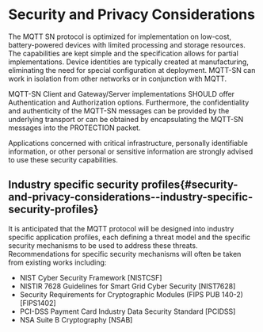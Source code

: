 <!--
---
toc:
  auto: false
  label: Security and Privacy Considerations
  enumerate: Appendix B.
  children:
  - label: Industry specific security profiles
    enumerate: B.1
---
-->
# Security and Privacy Considerations

<!--
Note: OASIS strongly recommends that Technical Committees consider issues that might affect safety, security, privacy,
and/or data protection in implementations of their work products and document these for implementers and adopters.
For some purposes, you may find it required, e.g. if you apply for IANA registration.

While it may not be immediately obvious how your work product might make systems vulnerable to attack, most work products,
because they involve communications between systems, message formats, or system settings, open potential channels for exploit.
For example, IETF [RFC3552] lists "eavesdropping, replay, message insertion, deletion, modification, and man-in-the-middle"
as well as potential denial of service attacks as threats that must be considered and, if appropriate, addressed in IETF RFCs.

In addition to considering and describing foreseeable risks, this section should include guidance on how implementers and
adopters can protect against these risks.

We encourage editors and TC members concerned with this subject to read Guidelines for Writing RFC Text on Security Considerations,
IETF [RFC3552], for more information.
-->
The MQTT SN protocol is optimized for implementation on low-cost,
battery-powered devices with limited processing and storage resources.
The capabilities are kept simple and the specification allows for partial implementations.
Device identities are typically created at manufacturing, eliminating the need for special configuration at deployment.
MQTT-SN can work in isolation from other networks or in conjunction with MQTT.

MQTT-SN Client and Gateway/Server implementations SHOULD offer Authentication and Authorization options.
Furthermore, the confidentiality and authenticity of the MQTT-SN messages can be provided by the underlying transport or
can be obtained by encapsulating the MQTT-SN messages into the PROTECTION packet.

Applications concerned with critical infrastructure, personally identifiable information,
or other personal or sensitive information are strongly advised to use these security capabilities.

## Industry specific security profiles{#security-and-privacy-considerations--industry-specific-security-profiles}

It is anticipated that the MQTT protocol will be designed into industry specific application profiles,
each defining a threat model and the specific security mechanisms to be used to address these threats.
Recommendations for specific security mechanisms will often be taken from existing works including:
<!-- transformation-note: listed below entries in informative references A.2 and moved code to the end of the list items. -->

- NIST Cyber Security Framework \[NISTCSF] 
- NISTIR 7628 Guidelines for Smart Grid Cyber Security \[NIST7628]
- Security Requirements for Cryptographic Modules (FIPS PUB 140-2) \[FIPS1402]
- PCI-DSS Payment Card Industry Data Security Standard \[PCIDSS]
- NSA Suite B Cryptography \[NSAB]
